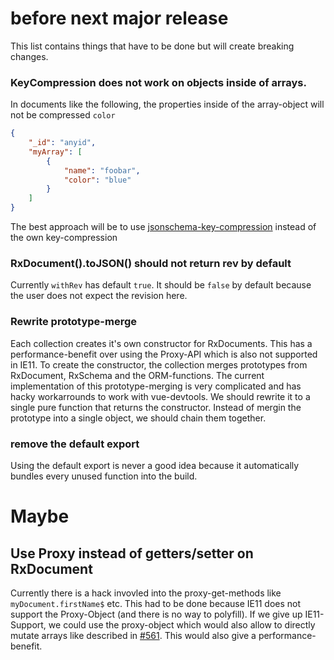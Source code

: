 # before next major release

This list contains things that have to be done but will create breaking changes.

### KeyCompression does not work on objects inside of arrays.
In documents like the following, the properties inside of the array-object will not be compressed `color`

```json
{
    "_id": "anyid",
    "myArray": [
        {
            "name": "foobar",
            "color": "blue"
        }
    ]
}
```

The best approach will be to use [jsonschema-key-compression](https://github.com/pubkey/jsonschema-key-compression) instead of the own key-compression

### RxDocument().toJSON() should not return rev by default

Currently `withRev` has default `true`.
It should be `false` by default because the user does not expect the revision here.

### Rewrite prototype-merge

Each collection creates it's own constructor for RxDocuments.
This has a performance-benefit over using the Proxy-API which is also not supported in IE11.
To create the constructor, the collection merges prototypes from RxDocument, RxSchema and the ORM-functions.
The current implementation of this prototype-merging is very complicated and has hacky workarrounds to work with vue-devtools.
We should rewrite it to a single pure function that returns the constructor.
Instead of mergin the prototype into a single object, we should chain them together.

### remove the default export
Using the default export is never a good idea because it automatically bundles every unused function into the build.

# Maybe

## Use Proxy instead of getters/setter on RxDocument
Currently there is a hack invovled into the proxy-get-methods like `myDocument.firstName$` etc.
This had to be done because IE11 does not support the Proxy-Object (and there is no way to polyfill).
If we give up IE11-Support, we could use the proxy-object which would also allow to directly mutate arrays like described in [#561](https://github.com/pubkey/rxdb/issues/561). This would also give a performance-benefit.
